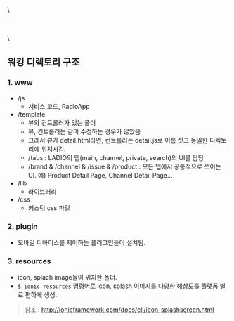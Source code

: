 \
\

\
\
\
## 워킹 디렉토리 구조

### 1. www
- /js
	- 서비스 코드, RadioApp
- /template
	- 뷰와 컨트롤러가 있는 폴더
	- 뷰, 컨트롤러는 같이 수정하는 경우가 많았음
	- 그래서 뷰가 detail.html라면, 컨트롤러는 detail.js로 이름 짓고 동일한 디렉토리에 위치시킴.
	- /tabs : LADIO의 탭(main, channel, private, search)의 UI를 담당
	- /brand & /channel & /issue & /product : 모든 탭에서 공통적으로 쓰이는 UI. 예) Product Detail Page, Channel Detail Page...
- /lib
	- 라이브러리
- /css
	- 커스텀 css 파일

### 2. plugin
- 모바일 디바이스를 제어하는 플러그인들이 설치됨.


### 3. resources
- icon, splach image들이 위치한 폴더.
- `$ ionic resources` 명령어로 icon, splash 이미지를 다양한 해상도를 플랫폼 별로 편하게 생성.
> 참조 : http://ionicframework.com/docs/cli/icon-splashscreen.html



